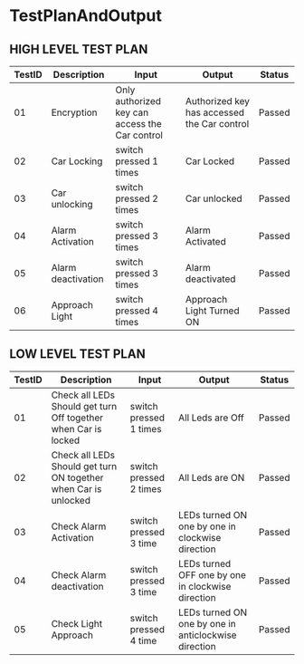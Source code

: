 # TestPlanAndOutput
## HIGH LEVEL TEST PLAN
|TestID|Description|Input|Output|Status|
|------|--------|--------|-------|-----|
|01|Encryption|Only authorized key can access the Car control | Authorized key has accessed the Car control | Passed |
|02|Car Locking|switch pressed 1 times|Car  Locked| Passed |
|03|Car unlocking|switch pressed 2 times|Car  unlocked| Passed |
|04|Alarm Activation|switch pressed 3 times|Alarm Activated| Passed |
|05|Alarm deactivation|switch pressed 3 times|Alarm deactivated| Passed |
|06|Approach Light|switch pressed 4 times|Approach Light Turned ON| Passed |

## LOW LEVEL TEST PLAN
|TestID|Description|Input|Output|Status|
|------|--------|--------|-------|--------|
|01|Check all LEDs Should get turn Off together when Car is locked|switch pressed 1 times |All Leds are Off| Passed |
|02|Check all LEDs Should get turn ON together when Car is unlocked |switch pressed 2 times |All Leds are ON| Passed |
|03|Check Alarm Activation|switch pressed 3 time |LEDs turned ON one by one in clockwise direction | Passed |
|04|Check Alarm deactivation|switch pressed 3 time |LEDs turned OFF one by one in clockwise direction | Passed |
|05|Check Light Approach |switch pressed 4 time |LEDs turned ON one by one in anticlockwise direction | Passed |




